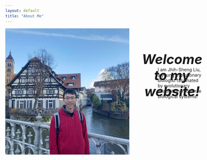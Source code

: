 ```yaml
---
layout: default
title: "About Me"
---
```


<style>
h1 {font-weight: bold !important; 
    font-size: 42px !important}
</style>   

<div style="display: flex;">

<img src="/assets/photo1.jpeg" width="600" height="400"/>
<div style="padding-left: 40px; width: 800px">
<div style="height: 1em;"></div>

<div style="height: 50px;">
<h1 style="text-align: center; font-style: italic;">Welcome to my website!</h1>
</div>


<div style="padding-left: 50px; height: 200px;">
I am Jhih-Sheng Liu, a young evolutionary biologist fascinated by evolutionary adaptation in diverse biological systems!

</div>

</div>

</div>






